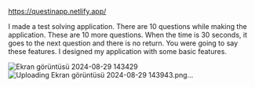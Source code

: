 https://questinapp.netlify.app/          

I made a test solving application. There are 10 questions while making the application. These are 10 more questions. When the time is 30 seconds, it goes to the next question and there is no return. You were going to say these features. I designed my application with some basic features.

![Ekran görüntüsü 2024-08-29 143429](https://github.com/user-attachments/assets/50c37f79-b365-4020-8871-f88ead0a3967)
![Uploading Ekran görüntüsü 2024-08-29 143943.png…]()
